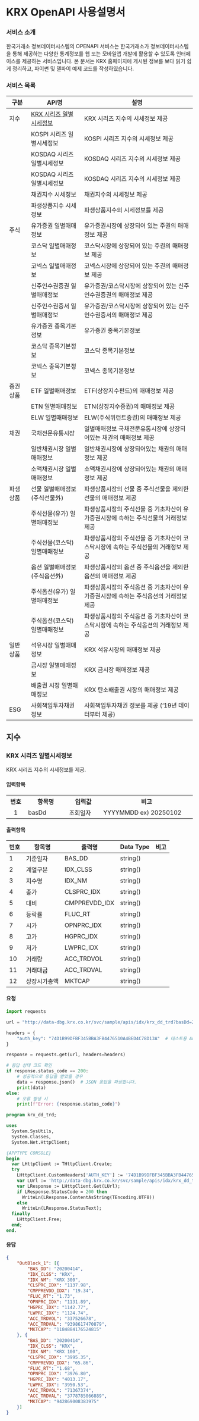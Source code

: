 # KRX OpenAPI 사용설명서

### 서비스 소개

한국거래소 정보데이터시스템의 OPENAPI 서비스는 한국거래소가 정보데이터시스템을 통해 제공하는 다양한 통계정보를 웹 또는 모바일앱 개발에 활용할 수 있도록 인터페이스를 제공하는 서비스입니다. 본 문서는 KRX 홈페이지에 게시된 정보를 보다 읽기 쉽게 정리하고, 파이썬 및 델파이 예제 코드를 작성하였습니다.

### 서비스 목록

|구분|API명|설명|
|--|--|--|
|지수|[KRX 시리즈 일별시세정보](#krx-시리즈-일별시세정보)|KRX 시리즈 지수의 시세정보 제공|
||KOSPI 시리즈 일별시세정보|KOSPI 시리즈 지수의 시세정보 제공|
||KOSDAQ 시리즈 일별시세정보|KOSDAQ 시리즈 지수의 시세정보 제공|
||KOSDAQ 시리즈 일별시세정보|KOSDAQ 시리즈 지수의 시세정보 제공|
||채권지수 시세정보|채권지수의 시세정보 제공|
||파생상품지수 시세정보|파생상품지수의 시세정보를 제공|
|주식|유가증권 일별매매정보|유가증권시장에 상장되어 있는 주권의 매매정보 제공|
||코스닥 일별매매정보|코스닥시장에 상장되어 있는 주권의 매매정보 제공|
||코넥스 일별매매정보|코넥스시장에 상장되어 있는 주권의 매매정보 제공|
||신주인수권증권 일별매매정보|유가증권/코스닥시장에 상장되어 있는 신주인수권증권의 매매정보 제공|
||신주인수권증서 일별매매정보|유가증권/코스닥시장에 상장되어 있는 신주인수권증서의 매매정보 제공|
||유가증권 종목기본정보|유가증권 종목기본정보|
||코스닥 종목기본정보|코스닥 종목기본정보|
||코넥스 종목기본정보|코넥스 종목기본정보|
|증권상품|ETF 일별매매정보|ETF(상장지수펀드)의 매매정보 제공|
||ETN 일별매매정보|ETN(상장지수증권)의 매매정보 제공|
||ELW 일별매매정보|ELW(주식위런트증권)의 매매정보 제공|
|채권|국채전문유통시장|일별매매정보	국채전문유통시장에 상장되어있는 채권의 매매정보 제공|
||일반채권시장 일별매매정보|일반채권시장에 상장되어있는 채권의 매매정보 제공|
||소액채권시장 일별매매정보|소액채권시장에 상장되어있는 채권의 매매정보 제공|
|파생상품|선물 일별매매정보 (주식선물外)|파생상품시장의 선물 중 주식선물을 제외한 선물의 매매정보 제공|
||주식선물(유가) 일별매매정보|파생상품시장의 주식선물 중 기초자산이 유가증권시장에 속하는 주식선물의 거래정보 제공|
||주식선물(코스닥)일별매매정보|파생상품시장의 주식선물 중 기초자산이 코스닥시장에 속하는 주식선물의 거래정보 제공|
||옵션 일별매매정보 (주식옵션外)|파생상품시장의 옵션 중 주식옵션을 제외한 옵션의 매매정보 제공|
||주식옵션(유가) 일별매매정보|파생상품시장의 주식옵션 중 기초자산이 유가증권시장에 속하는 주식옵션의 거래정보 제공|
||주식옵션(코스닥) 일별매매정보|파생상품시장의 주식옵션 중 기초자산이 코스닥시장에 속하는 주식옵션의 거래정보 제공|
|일반상품|석유시장 일별매매정보|KRX 석유시장의 매매정보 제공|
||금시장 일별매매정보|KRX 금시장 매매정보 제공|
||배출권 시장 일별매매정보|KRX 탄소배출권 시장의 매매정보 제공|
|ESG|사회책임투자채권 정보|사회책임투자채권 정보를 제공 (‘19년 데이터부터 제공)|

## 지수

### KRX 시리즈 일별시세정보
KRX 시리즈 지수의 시세정보를 제공.

#### 입력항목
<table>
<tr>
  <th width=60px>번호</th>
  <th width=150px>항목명</th>
  <th width=150px>입력값</th>
  <th width=400px>비고</th>
</tr>
<tr>
  <td align=center>1</td>
  <td>basDd</td>
  <td>조회일자</td>
  <td>YYYYMMDD  ex) 20250102</td>
</tr>
</table>

#### 출력항목

|번호|항목명|출력명|Data Type|비고|
|--|--|--|--|--|
|1|기준일자|BAS_DD|string()||
|2|계열구분|IDX_CLSS|string()||
|3|지수명|IDX_NM|string()||
|4|종가|CLSPRC_IDX|string()||
|5|대비|CMPPREVDD_IDX|string()||
|6|등락률|FLUC_RT|string()||
|7|시가|OPNPRC_IDX|string()||
|8|고가|HGPRC_IDX|string()||
|9|저가|LWPRC_IDX|string()||
|10|거래량|ACC_TRDVOL|string()||
|11|거래대금|ACC_TRDVAL|string()||
|12|상장시가총액|MKTCAP|string()||

#### 요청

```python
import requests

url = "http://data-dbg.krx.co.kr/svc/sample/apis/idx/krx_dd_trd?basDd=20250102" 

headers = {
    "auth_key": "74D1B99DFBF345BBA3FB4476510A4BED4C78D13A"  # 테스트용 APU키
}

response = requests.get(url, headers=headers)

# 응답 상태 코드 확인
if response.status_code == 200:
    # 성공적으로 응답을 받았을 경우
    data = response.json()  # JSON 응답을 파싱합니다.
    print(data)
else:
    # 오류 발생 시
    print(f"Error: {response.status_code}")
```

```pascal
program krx_dd_trd;

uses
  System.SysUtils,
  System.Classes,
  System.Net.HttpClient;

{APPTYPE CONSOLE}
begin
  var LHttpClient := THttpClient.Create;
  try
    LHttpClient.CustomHeaders['AUTH_KEY'] := '74D1B99DFBF345BBA3FB4476510A4BED4C78D13A';
    var LUrl := 'http://data-dbg.krx.co.kr/svc/sample/apis/idx/krx_dd_trd?basDd=20250102';
    var LResponse := LHttpClient.Get(LUrl);
    if LResponse.StatusCode = 200 then
      WriteLn(LResponse.ContentAsString(TEncoding.UTF8))
    else
      WriteLn(LResponse.StatusText);
  finally
    LHttpClient.Free;
  end;
end.
```
#### 응답
```JSON
{
    "OutBlock_1": [{
        "BAS_DD": "20200414",
        "IDX_CLSS": "KRX",
        "IDX_NM": "KRX 300",
        "CLSPRC_IDX": "1137.98",
        "CMPPREVDD_IDX": "19.34",
        "FLUC_RT": "1.73",
        "OPNPRC_IDX": "1131.89",
        "HGPRC_IDX": "1142.77",
        "LWPRC_IDX": "1124.74",
        "ACC_TRDVOL": "337526678",
        "ACC_TRDVAL": "9398617470879",
        "MKTCAP": "1184884176524815"
    }, {
        "BAS_DD": "20200414",
        "IDX_CLSS": "KRX",
        "IDX_NM": "KRX 100",
        "CLSPRC_IDX": "3995.35",
        "CMPPREVDD_IDX": "65.86",
        "FLUC_RT": "1.68",
        "OPNPRC_IDX": "3976.80",
        "HGPRC_IDX": "4013.17",
        "LWPRC_IDX": "3950.53",
        "ACC_TRDVOL": "71367374",
        "ACC_TRDVAL": "3778785066889",
        "MKTCAP": "942869008383975"
    }]
}
```
